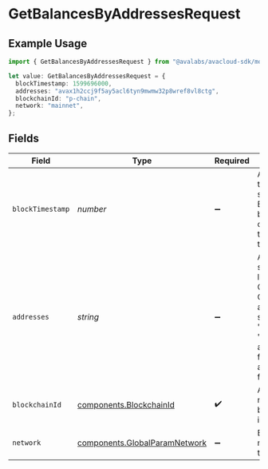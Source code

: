 # GetBalancesByAddressesRequest

## Example Usage

```typescript
import { GetBalancesByAddressesRequest } from "@avalabs/avacloud-sdk/models/operations";

let value: GetBalancesByAddressesRequest = {
  blockTimestamp: 1599696000,
  addresses: "avax1h2ccj9f5ay5acl6tyn9mwmw32p8wref8vl8ctg",
  blockchainId: "p-chain",
  network: "mainnet",
};
```

## Fields

| Field                                                                                                                               | Type                                                                                                                                | Required                                                                                                                            | Description                                                                                                                         | Example                                                                                                                             |
| ----------------------------------------------------------------------------------------------------------------------------------- | ----------------------------------------------------------------------------------------------------------------------------------- | ----------------------------------------------------------------------------------------------------------------------------------- | ----------------------------------------------------------------------------------------------------------------------------------- | ----------------------------------------------------------------------------------------------------------------------------------- |
| `blockTimestamp`                                                                                                                    | *number*                                                                                                                            | :heavy_minus_sign:                                                                                                                  | An epoch timestamp in seconds. Balance will be calculated at this timestamp.                                                        | 1599696000                                                                                                                          |
| `addresses`                                                                                                                         | *string*                                                                                                                            | :heavy_minus_sign:                                                                                                                  | A comma separated list of X-Chain or P-Chain wallet addresses, starting with "avax"/"fuji", "P-avax"/"P-fuji" or "X-avax"/"X-fuji". | avax1h2ccj9f5ay5acl6tyn9mwmw32p8wref8vl8ctg                                                                                         |
| `blockchainId`                                                                                                                      | [components.BlockchainId](../../models/components/blockchainid.md)                                                                  | :heavy_check_mark:                                                                                                                  | A primary network blockchain id or alias.                                                                                           | p-chain                                                                                                                             |
| `network`                                                                                                                           | [components.GlobalParamNetwork](../../models/components/globalparamnetwork.md)                                                      | :heavy_minus_sign:                                                                                                                  | Either mainnet or testnet/fuji.                                                                                                     | mainnet                                                                                                                             |